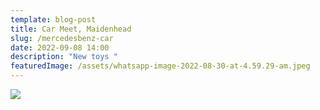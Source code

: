 ```yaml
---
template: blog-post
title: Car Meet, Maidenhead
slug: /mercedesbenz-car
date: 2022-09-08 14:00
description: "New toys "
featuredImage: /assets/whatsapp-image-2022-08-30-at-4.59.29-am.jpeg
---
```

![](/assets/whatsapp-image-2022-08-30-at-4.59.29-am-1-.jpeg)